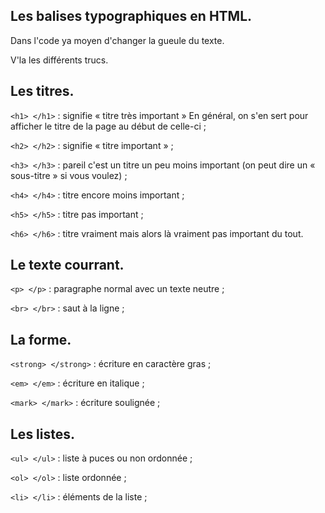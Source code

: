 ## Les balises typographiques en HTML.

Dans l'code ya moyen d'changer la gueule du texte.

V'la les différents trucs.

## Les titres.

`<h1> </h1>`  : signifie « titre très important » En général, on s'en sert pour afficher le titre de la page au début de celle-ci ;

`<h2> </h2>`  : signifie « titre important » ;

`<h3> </h3>`  : pareil c'est un titre un peu moins important (on peut dire un « sous-titre » si vous voulez) ;

`<h4> </h4>`  : titre encore moins important ;

`<h5> </h5>`  : titre pas important ;

`<h6> </h6>`  : titre vraiment mais alors là vraiment pas important du tout.

## Le texte courrant.

`<p> </p>`    : paragraphe normal avec un texte neutre ;

`<br> </br>`  : saut à la ligne ;

## La forme.

`<strong> </strong>`  : écriture en caractère gras ;

`<em> </em>`          : écriture en italique ; 

`<mark> </mark>`      : écriture soulignée ;

## Les listes.

`<ul> </ul>`  : liste à puces ou non ordonnée ;

`<ol> </ol>`  : liste ordonnée ;

`<li> </li>`  : éléments de la liste ;
